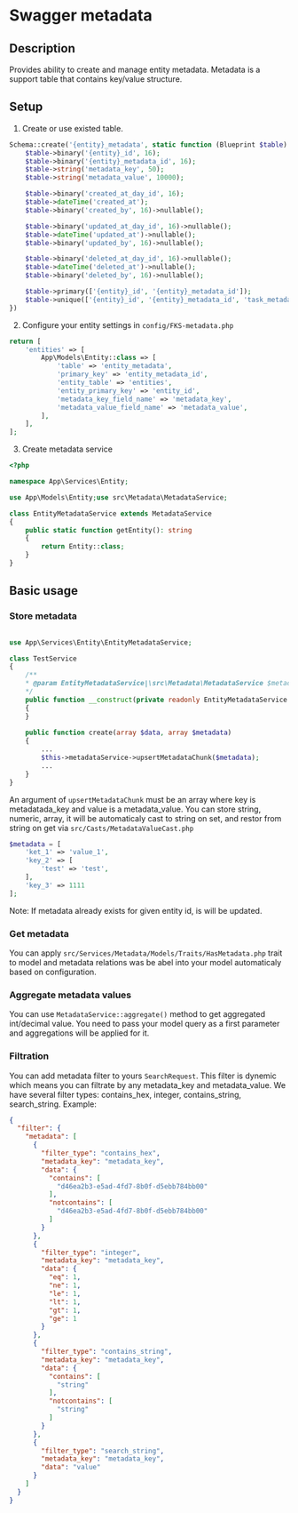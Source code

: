 # Swagger metadata

## Description

Provides ability to create and manage entity metadata. Metadata is a support table that contains key/value structure.

## Setup

1. Create or use existed table.

```PHP
Schema::create('{entity}_metadata', static function (Blueprint $table) {
    $table->binary('{entity}_id', 16);
    $table->binary('{entity}_metadata_id', 16);
    $table->string('metadata_key', 50);
    $table->string('metadata_value', 10000);

    $table->binary('created_at_day_id', 16);
    $table->dateTime('created_at');
    $table->binary('created_by', 16)->nullable();

    $table->binary('updated_at_day_id', 16)->nullable();
    $table->dateTime('updated_at')->nullable();
    $table->binary('updated_by', 16)->nullable();

    $table->binary('deleted_at_day_id', 16)->nullable();
    $table->dateTime('deleted_at')->nullable();
    $table->binary('deleted_by', 16)->nullable();

    $table->primary(['{entity}_id', '{entity}_metadata_id']);
    $table->unique(['{entity}_id', '{entity}_metadata_id', 'task_metadata_key', 'deleted_at'], 'idx_{entity}_metadata_unique');
})
```
2. Configure your entity settings in `config/FKS-metadata.php`

```PHP
return [
    'entities' => [
        App\Models\Entity::class => [
            'table' => 'entity_metadata',
            'primary_key' => 'entity_metadata_id',
            'entity_table' => 'entities',
            'entity_primary_key' => 'entity_id',
            'metadata_key_field_name' => 'metadata_key',
            'metadata_value_field_name' => 'metadata_value',
        ],
    ],
];
```

3. Create metadata service

```PHP
<?php

namespace App\Services\Entity;

use App\Models\Entity;use src\Metadata\MetadataService;

class EntityMetadataService extends MetadataService
{
    public static function getEntity(): string
    {
        return Entity::class;
    }
}
```

## Basic usage

### Store metadata

```PHP

use App\Services\Entity\EntityMetadataService;

class TestService 
{
    /**
    * @param EntityMetadataService|\src\Metadata\MetadataService $metadataService
    */
    public function __construct(private readonly EntityMetadataService $metadataService)
    {
    }
    
    public function create(array $data, array $metadata)
    {
        ...
        $this->metadataService->upsertMetadataChunk($metadata);
        ...
    }
}
```

An argument of `upsertMetadataChunk` must be an array where key is metadatada_key and value is a metadata_value. You can store string, numeric, array, it will be automaticaly cast to string on set, and restor from string on get via 
`src/Casts/MetadataValueCast.php`
```PHP
$metadata = [
    'ket_1' => 'value_1',
    'key_2' => [
        'test' => 'test',
    ],
    'key_3' => 1111
];
```
Note: If metadata already exists for given entity id, is will be updated.

### Get metadata

You can apply `src/Services/Metadata/Models/Traits/HasMetadata.php` trait to model and metadata relations was be abel into your model automaticaly based on configuration.

### Aggregate metadata values

You can use `MetadataService::aggregate()` method to get aggregated int/decimal value. You need to pass your model query as a first parameter and aggregations will be applied for it.

### Filtration

You can add metadata filter to yours `SearchRequest`. This filter is dynemic which means you can filtrate by any metadata_key and metadata_value. 
We have several filter types: contains_hex, integer, contains_string, search_string. Example:

```JSON
{
  "filter": {
    "metadata": [
      {
        "filter_type": "contains_hex",
        "metadata_key": "metadata_key",
        "data": {
          "contains": [
            "d46ea2b3-e5ad-4fd7-8b0f-d5ebb784bb00"
          ],
          "notcontains": [
            "d46ea2b3-e5ad-4fd7-8b0f-d5ebb784bb00"
          ]
        }
      },
      {
        "filter_type": "integer",
        "metadata_key": "metadata_key",
        "data": {
          "eq": 1,
          "ne": 1,
          "le": 1,
          "lt": 1,
          "gt": 1,
          "ge": 1
        }
      },
      {
        "filter_type": "contains_string",
        "metadata_key": "metadata_key",
        "data": {
          "contains": [
            "string"
          ],
          "notcontains": [
            "string"
          ]
        }
      },
      {
        "filter_type": "search_string",
        "metadata_key": "metadata_key",
        "data": "value"
      }
    ]
  }
}
```